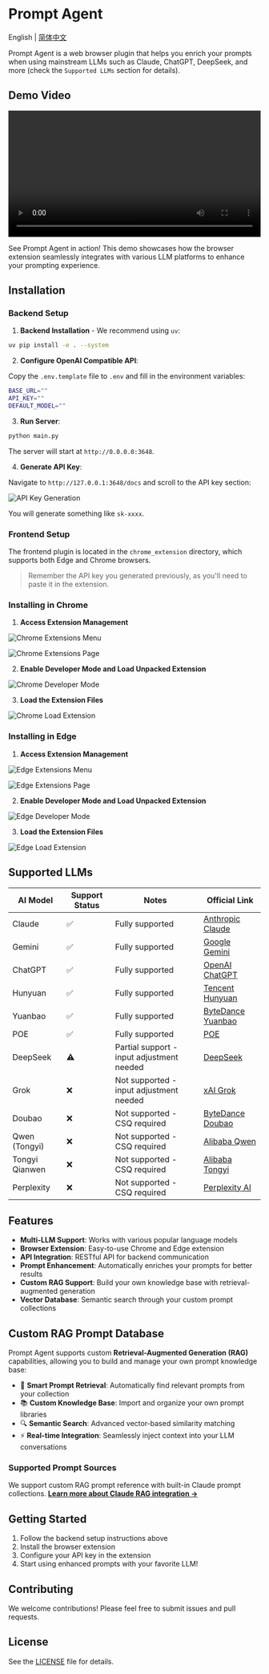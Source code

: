 # Prompt Agent

English | [简体中文](README-zh.md)

Prompt Agent is a web browser plugin that helps you enrich your prompts when using mainstream LLMs such as Claude, ChatGPT, DeepSeek, and more (check the `Supported LLMs` section for details).

## Demo Video

<video width="100%" controls>
  <source src="assets/Prompt-Agent-Demo.mp4" type="video/mp4">
  Your browser does not support the video tag.
</video>

See Prompt Agent in action! This demo showcases how the browser extension seamlessly integrates with various LLM platforms to enhance your prompting experience.

## Installation

### Backend Setup

1. **Backend Installation** - We recommend using `uv`:

```bash
uv pip install -e . --system
```

2. **Configure OpenAI Compatible API**:

Copy the `.env.template` file to `.env` and fill in the environment variables:

```bash
BASE_URL=""
API_KEY=""
DEFAULT_MODEL=""  
```

3. **Run Server**:

```bash
python main.py
```

The server will start at `http://0.0.0.0:3648`.

4. **Generate API Key**:

Navigate to `http://127.0.0.1:3648/docs` and scroll to the API key section:

![API Key Generation](assets/api-key-generation.png)

You will generate something like `sk-xxxx`.

### Frontend Setup

The frontend plugin is located in the `chrome_extension` directory, which supports both Edge and Chrome browsers.

> Remember the API key you generated previously, as you'll need to paste it in the extension.

### Installing in Chrome

1. **Access Extension Management**

![Chrome Extensions Menu](assets/chrome-extensions-menu.png)

![Chrome Extensions Page](assets/chrome-extensions-page.png)

2. **Enable Developer Mode and Load Unpacked Extension**

![Chrome Developer Mode](assets/chrome-developer-mode.png)

3. **Load the Extension Files**

![Chrome Load Extension](assets/chrome-load-extension.png)

### Installing in Edge

1. **Access Extension Management**

![Edge Extensions Menu](assets/edge-extensions-menu.png)

![Edge Extensions Page](assets/edge-extensions-page.png)

2. **Enable Developer Mode and Load Unpacked Extension**

![Edge Developer Mode](assets/edge-developer-mode.png)

3. **Load the Extension Files**

![Edge Load Extension](assets/edge-load-extension.png)

## Supported LLMs

| **AI Model**        | **Support Status** | **Notes**                           | **Official Link**                                   |
| ------------------- | ------------------ | ----------------------------------- | --------------------------------------------------- |
| Claude              | ✅                 | Fully supported                     | [Anthropic Claude](https://claude.ai/)             |
| Gemini              | ✅                 | Fully supported                     | [Google Gemini](https://gemini.google.com/)        |
| ChatGPT             | ✅                 | Fully supported                     | [OpenAI ChatGPT](https://chat.openai.com/)         |
| Hunyuan             | ✅                 | Fully supported                     | [Tencent Hunyuan](https://hunyuan.tencent.com/)    |
| Yuanbao             | ✅                 | Fully supported                     | [ByteDance Yuanbao](https://www.doubao.com/chat/yuanbao) |
| POE                 | ✅                 | Fully supported                     | [POE](https://poe.com/)                            |
| DeepSeek            | ⚠️                 | Partial support - input adjustment needed | [DeepSeek](https://www.deepseek.com/)              |
| Grok                | ❌                 | Not supported - input adjustment needed | [xAI Grok](https://grok.x.ai/)                     |
| Doubao              | ❌                 | Not supported - CSQ required        | [ByteDance Doubao](https://www.doubao.com/)        |
| Qwen (Tongyi)       | ❌                 | Not supported - CSQ required        | [Alibaba Qwen](https://qwenlm.github.io/)          |
| Tongyi Qianwen      | ❌                 | Not supported - CSQ required        | [Alibaba Tongyi](https://tongyi.aliyun.com/)       |
| Perplexity          | ❌                 | Not supported - CSQ required        | [Perplexity AI](https://www.perplexity.ai/)        |

## Features

- **Multi-LLM Support**: Works with various popular language models
- **Browser Extension**: Easy-to-use Chrome and Edge extension
- **API Integration**: RESTful API for backend communication
- **Prompt Enhancement**: Automatically enriches your prompts for better results
- **Custom RAG Support**: Build your own knowledge base with retrieval-augmented generation
- **Vector Database**: Semantic search through your custom prompt collections

## Custom RAG Prompt Database

Prompt Agent supports custom **Retrieval-Augmented Generation (RAG)** capabilities, allowing you to build and manage your own prompt knowledge base:

- 🧠 **Smart Prompt Retrieval**: Automatically find relevant prompts from your collection
- 📚 **Custom Knowledge Base**: Import and organize your own prompt libraries  
- 🔍 **Semantic Search**: Advanced vector-based similarity matching
- ⚡ **Real-time Integration**: Seamlessly inject context into your LLM conversations

### Supported Prompt Sources

We support custom RAG prompt reference with built-in Claude prompt collections. **[Learn more about Claude RAG integration →](prompts_crawler/claude_lib/README.md)**

## Getting Started

1. Follow the backend setup instructions above
2. Install the browser extension
3. Configure your API key in the extension
4. Start using enhanced prompts with your favorite LLM!

## Contributing

We welcome contributions! Please feel free to submit issues and pull requests.

## License

See the [LICENSE](LICENSE) file for details.
